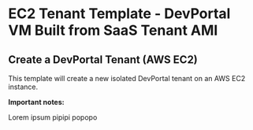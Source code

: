 # EC2 Tenant Template - DevPortal VM Built from SaaS Tenant AMI

## Create a DevPortal Tenant (AWS EC2)

This template will create a new isolated DevPortal tenant on an AWS EC2 instance.

**Important notes:**

Lorem ipsum pipipi popopo
